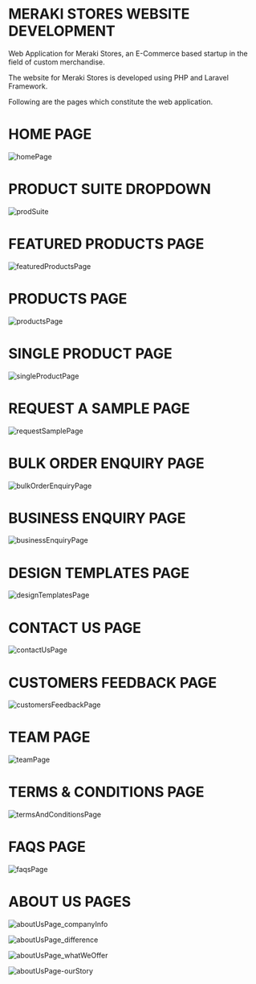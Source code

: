 # MERAKI STORES WEBSITE DEVELOPMENT

Web Application for Meraki Stores, an E-Commerce based startup in the field of custom merchandise.

The website for Meraki Stores is developed using PHP and Laravel Framework.

Following are the pages which constitute the web application.

# HOME PAGE

![homePage](https://user-images.githubusercontent.com/34600966/55278896-50c6f180-5338-11e9-9c6b-7c7e007f2854.png)

# PRODUCT SUITE DROPDOWN

![prodSuite](https://user-images.githubusercontent.com/34600966/55296864-e481e600-543c-11e9-9164-dde080bc31cf.png)

# FEATURED PRODUCTS PAGE

![featuredProductsPage](https://user-images.githubusercontent.com/34600966/55278915-8b308e80-5338-11e9-9b6f-9d33b1d9da9f.png)

# PRODUCTS PAGE

![productsPage](https://user-images.githubusercontent.com/34600966/55278922-9aafd780-5338-11e9-9635-72c66a1d6be4.png)

# SINGLE PRODUCT PAGE

![singleProductPage](https://user-images.githubusercontent.com/34600966/55278927-ae5b3e00-5338-11e9-99e4-5fc21a244014.png)

# REQUEST A SAMPLE PAGE

![requestSamplePage](https://user-images.githubusercontent.com/34600966/55278935-c92db280-5338-11e9-9990-ba0c9fa393f4.png)

# BULK ORDER ENQUIRY PAGE

![bulkOrderEnquiryPage](https://user-images.githubusercontent.com/34600966/55278944-dc408280-5338-11e9-8d11-89c55eaf91af.png)

# BUSINESS ENQUIRY PAGE

![businessEnquiryPage](https://user-images.githubusercontent.com/34600966/55278950-e8c4db00-5338-11e9-8ee1-7accb34d80e1.png)

# DESIGN TEMPLATES PAGE

![designTemplatesPage](https://user-images.githubusercontent.com/34600966/55278959-fed29b80-5338-11e9-9bb1-f89ddbc26d93.png)

# CONTACT US PAGE

![contactUsPage](https://user-images.githubusercontent.com/34600966/55278963-101ba800-5339-11e9-8ec8-6dbd42633d99.png)

# CUSTOMERS FEEDBACK PAGE

![customersFeedbackPage](https://user-images.githubusercontent.com/34600966/55278973-20338780-5339-11e9-82b8-f6d2702639b3.png)

# TEAM PAGE

![teamPage](https://user-images.githubusercontent.com/34600966/55278976-2aee1c80-5339-11e9-8b45-080af8e7bf51.png)

# TERMS & CONDITIONS PAGE

![termsAndConditionsPage](https://user-images.githubusercontent.com/34600966/55278987-3ccfbf80-5339-11e9-8c90-a4210c61e1a8.png)

# FAQS PAGE

![faqsPage](https://user-images.githubusercontent.com/34600966/55278995-4e18cc00-5339-11e9-8732-d7568fd7b6ce.png)

# ABOUT US PAGES

![aboutUsPage_companyInfo](https://user-images.githubusercontent.com/34600966/55279002-5ec94200-5339-11e9-8849-07746ec4881b.png)

![aboutUsPage_difference](https://user-images.githubusercontent.com/34600966/55279003-638df600-5339-11e9-8e87-2f551cd4c099.png)

![aboutUsPage_whatWeOffer](https://user-images.githubusercontent.com/34600966/55279005-67217d00-5339-11e9-9f79-64f731bbd1de.png)

![aboutUsPage-ourStory](https://user-images.githubusercontent.com/34600966/55279009-6daff480-5339-11e9-97a1-384782752e4f.png)


